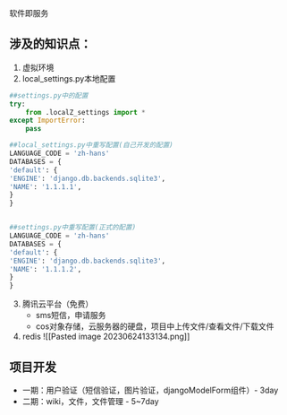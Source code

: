 软件即服务
## 涉及的知识点：
1. 虚拟环境
2. local_settings.py本地配置
```python
##settings.py中的配置
try:
	from .localZ_settings import *
except ImportError:
	pass

```

```python
##local_settings.py中重写配置(自己开发的配置)
LANGUAGE_CODE = 'zh-hans'
DATABASES = {  
'default': {  
'ENGINE': 'django.db.backends.sqlite3',  
'NAME': '1.1.1.1',  
}  
}
```

```python

##settings.py中重写配置(正式的配置)
LANGUAGE_CODE = 'zh-hans'
DATABASES = {  
'default': {  
'ENGINE': 'django.db.backends.sqlite3',  
'NAME': '1.1.1.2',  
}  
}
```
3. 腾讯云平台（免费）
	- sms短信，申请服务
	- cos对象存储，云服务器的硬盘，项目中上传文件/查看文件/下载文件
4. redis
![[Pasted image 20230624133134.png]]
## 项目开发
- 一期：用户验证（短信验证，图片验证，djangoModelForm组件）- 3day
- 二期：wiki，文件，文件管理 - 5~7day
